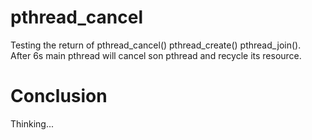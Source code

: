 # pthread_cancel

Testing the return of pthread_cancel() pthread_create() pthread_join().  
After 6s main pthread will cancel son pthread and recycle its resource.

# Conclusion

Thinking...
